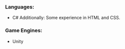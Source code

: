 ### Languages:
- C#
Additionally: Some experience in HTML and CSS.

### Game Engines:
- Unity

[annoyingstudio-twitter]: https://twitter.com/AnnoyingStudio
[annoyingstudio-itch]: https://annoying-studio.itch.io/
[twitter]: https://twitter.com/Brzzzn
[itch]: https://brzzzn.itch.io/
